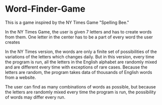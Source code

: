 # Word-Finder-Game

This is a game inspired by the NY Times Game "Spelling Bee."

In the NY Times Game, the user is given 7 letters and has to create words from them. One letter in the center has to be a part of every word the user creates

In the NY Times version, the words are only a finite set of possibilities of the variations of the letters which changes daily. But in this version, every time the program is run, all the letters in the English alphabet are randomly mixed and are different every time with exceptions of rare cases. Because the letters are random, the program takes data of thousands of English words from a website. 

The user can find as many combinations of words as possible, but because the letters are randomly mixed every time the program is run, the possibility of words may differ every run.  
